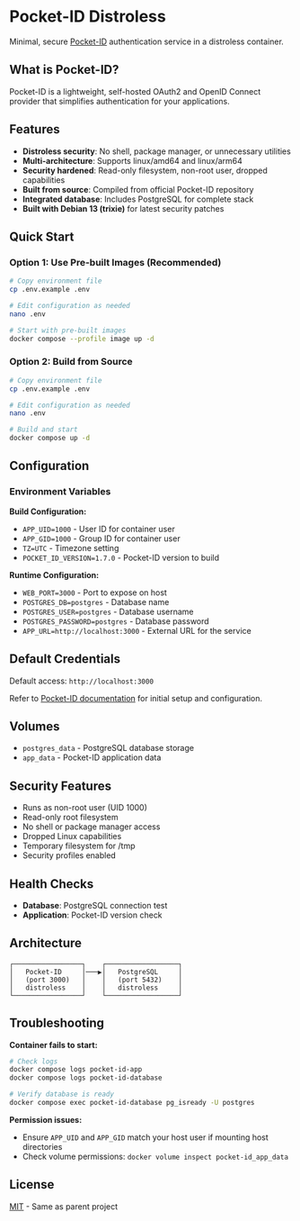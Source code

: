 # Pocket-ID Distroless

Minimal, secure [Pocket-ID](https://github.com/pocket-id/pocket-id) authentication service in a distroless container.

## What is Pocket-ID?

Pocket-ID is a lightweight, self-hosted OAuth2 and OpenID Connect provider that simplifies authentication for your applications.

## Features

- **Distroless security**: No shell, package manager, or unnecessary utilities
- **Multi-architecture**: Supports linux/amd64 and linux/arm64
- **Security hardened**: Read-only filesystem, non-root user, dropped capabilities
- **Built from source**: Compiled from official Pocket-ID repository
- **Integrated database**: Includes PostgreSQL for complete stack
- **Built with Debian 13 (trixie)** for latest security patches

## Quick Start

### Option 1: Use Pre-built Images (Recommended)
```bash
# Copy environment file
cp .env.example .env

# Edit configuration as needed
nano .env

# Start with pre-built images
docker compose --profile image up -d
```

### Option 2: Build from Source
```bash
# Copy environment file  
cp .env.example .env

# Edit configuration as needed
nano .env

# Build and start
docker compose up -d
```

## Configuration

### Environment Variables

**Build Configuration:**
- `APP_UID=1000` - User ID for container user
- `APP_GID=1000` - Group ID for container user  
- `TZ=UTC` - Timezone setting
- `POCKET_ID_VERSION=1.7.0` - Pocket-ID version to build

**Runtime Configuration:**
- `WEB_PORT=3000` - Port to expose on host
- `POSTGRES_DB=postgres` - Database name
- `POSTGRES_USER=postgres` - Database username
- `POSTGRES_PASSWORD=postgres` - Database password
- `APP_URL=http://localhost:3000` - External URL for the service

## Default Credentials

Default access: `http://localhost:3000`

Refer to [Pocket-ID documentation](https://github.com/pocket-id/pocket-id) for initial setup and configuration.

## Volumes

- `postgres_data` - PostgreSQL database storage
- `app_data` - Pocket-ID application data

## Security Features

- Runs as non-root user (UID 1000)
- Read-only root filesystem
- No shell or package manager access
- Dropped Linux capabilities
- Temporary filesystem for /tmp
- Security profiles enabled

## Health Checks

- **Database**: PostgreSQL connection test
- **Application**: Pocket-ID version check

## Architecture

```
┌─────────────────┐    ┌──────────────────┐
│   Pocket-ID     │───▶│   PostgreSQL     │
│   (port 3000)   │    │   (port 5432)    │
│   distroless    │    │   distroless     │
└─────────────────┘    └──────────────────┘
```

## Troubleshooting

**Container fails to start:**
```bash
# Check logs
docker compose logs pocket-id-app
docker compose logs pocket-id-database

# Verify database is ready
docker compose exec pocket-id-database pg_isready -U postgres
```

**Permission issues:**
- Ensure `APP_UID` and `APP_GID` match your host user if mounting host directories
- Check volume permissions: `docker volume inspect pocket-id_app_data`

## License

[MIT](../LICENSE) - Same as parent project